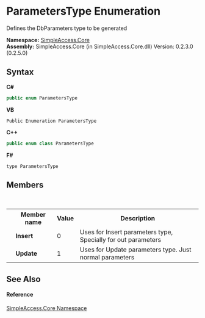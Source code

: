 # ParametersType Enumeration
 

Defines the DbParameters type to be generated

**Namespace:**&nbsp;<a href="a16105b5-9ef0-1333-33d4-5a00c99c3614">SimpleAccess.Core</a><br />**Assembly:**&nbsp;SimpleAccess.Core (in SimpleAccess.Core.dll) Version: 0.2.3.0 (0.2.5.0)

## Syntax

**C#**<br />
``` C#
public enum ParametersType
```

**VB**<br />
``` VB
Public Enumeration ParametersType
```

**C++**<br />
``` C++
public enum class ParametersType
```

**F#**<br />
``` F#
type ParametersType
```


## Members
&nbsp;<table><tr><th></th><th>Member name</th><th>Value</th><th>Description</th></tr><tr><td /><td target="F:SimpleAccess.Core.ParametersType.Insert">**Insert**</td><td>0</td><td>Uses for Insert parameters type, Specially for out parameters</td></tr><tr><td /><td target="F:SimpleAccess.Core.ParametersType.Update">**Update**</td><td>1</td><td>Uses for Update parameters type. Just normal parameters</td></tr></table>

## See Also


#### Reference
<a href="a16105b5-9ef0-1333-33d4-5a00c99c3614">SimpleAccess.Core Namespace</a><br />